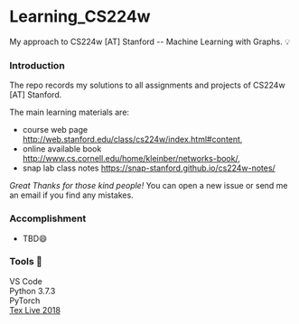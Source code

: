 # Learning_CS224w
My approach to CS224w [AT] Stanford -- Machine Learning with Graphs. 💡

### Introduction 
The repo records my solutions to all assignments and projects of CS224w [AT] Stanford. <br>

The main learning materials are:
- course web page http://web.stanford.edu/class/cs224w/index.html#content,
- online available book http://www.cs.cornell.edu/home/kleinber/networks-book/,
- snap lab class notes https://snap-stanford.github.io/cs224w-notes/

*Great Thanks for those kind people!*
You can open a new issue or send me an email if you find any mistakes.

### Accomplishment 
- TBD😄


### Tools 🔨
VS Code <br>
Python 3.7.3 <br>
PyTorch <br>
[Tex Live 2018](http://www.tug.org/texlive/windows.html)
